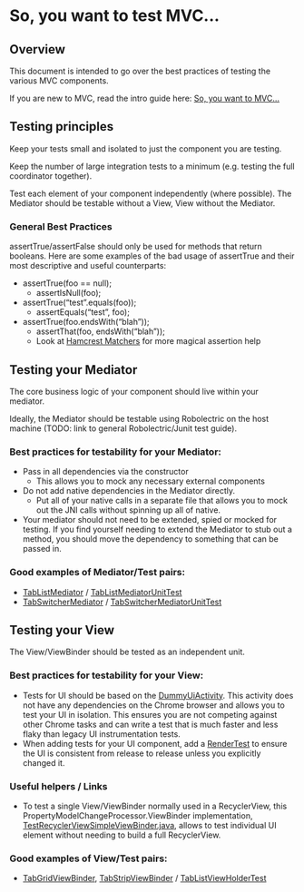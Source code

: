 # So, you want to test MVC...

## Overview
This document is intended to go over the best practices of testing the various MVC components.

If you are new to MVC, read the intro guide here: [So, you want to MVC...](mvc_architecture_tutorial.md)


## Testing principles
Keep your tests small and isolated to just the component you are testing.

Keep the number of large integration tests to a minimum (e.g. testing the full coordinator together).

Test each element of your component independently (where possible).  The Mediator should be testable without a View, View without the Mediator.

### General Best Practices

assertTrue/assertFalse should only be used for methods that return booleans.  Here are some examples of the bad usage of assertTrue and their most descriptive and useful counterparts:
  * assertTrue(foo == null);
    * assertIsNull(foo);
  * assertTrue(“test”.equals(foo));
    * assertEquals(“test”, foo);
  * assertTrue(foo.endsWith(“blah”));
    * assertThat(foo, endsWith(“blah”));
    * Look at [Hamcrest Matchers](http://hamcrest.org/JavaHamcrest/javadoc/1.3/org/hamcrest/Matchers.html) for more magical assertion help


## Testing your Mediator
The core business logic of your component should live within your mediator.

Ideally, the Mediator should be testable using Robolectric on the host machine (TODO: link to general Robolectric/Junit test guide).

### Best practices for testability for your Mediator:

 * Pass in all dependencies via the constructor
    * This allows you to mock any necessary external components
 * Do not add native dependencies in the Mediator directly.
    * Put all of your native calls in a separate file that allows you to mock out the JNI calls without spinning up all of native.
 * Your mediator should not need to be extended, spied or mocked for testing.  If you find yourself needing to extend the Mediator to stub out a method, you should move the dependency to something that can be passed in.

### Good examples of Mediator/Test pairs:

 * [TabListMediator](/chrome/android/features/tab_ui/java/src/org/chromium/chrome/browser/tasks/tab_management/TabListMediator.java) / [TabListMediatorUnitTest](/chrome/android/features/tab_ui/junit/src/org/chromium/chrome/browser/tasks/tab_management/TabListMediatorUnitTest.java)
 * [TabSwitcherMediator](/chrome/android/features/tab_ui/java/src/org/chromium/chrome/browser/tasks/tab_management/TabSwitcherMediator.java) / [TabSwitcherMediatorUnitTest](/chrome/android/features/tab_ui/junit/src/org/chromium/chrome/browser/tasks/tab_management/TabSwitcherMediatorUnitTest.java)


## Testing your View

The View/ViewBinder should be tested as an independent unit.

### Best practices for testability for your View:

 * Tests for UI should be based on the [DummyUiActivity](/chrome/test/android/javatests/src/org/chromium/chrome/test/ui/DummyUiActivity.java).  This activity does not have any dependencies on the Chrome browser and allows you to test your UI in isolation.  This ensures you are not competing against other Chrome tasks and can write a test that is much faster and less flaky than legacy UI instrumentation tests.
 * When adding tests for your UI component, add a [RenderTest](/chrome/test/android/javatests/src/org/chromium/chrome/test/util/RENDER_TESTS.md) to ensure the UI is consistent from release to release unless you explicitly changed it.

### Useful helpers / Links

 * To test a single View/ViewBinder normally used in a RecyclerView, this PropertyModelChangeProcessor.ViewBinder implementation, [TestRecyclerViewSimpleViewBinder.java](/chrome/android/features/tab_ui/javatests/src/org/chromium/chrome/browser/tasks/tab_management/TestRecyclerViewSimpleViewBinder.java), allows to test individual UI element without needing to build a full RecyclerView.

### Good examples of View/Test pairs:
 * [TabGridViewBinder](/chrome/android/features/tab_ui/java/src/org/chromium/chrome/browser/tasks/tab_management/TabGridViewBinder.java), [TabStripViewBinder](/chrome/android/features/tab_ui/java/src/org/chromium/chrome/browser/tasks/tab_management/TabStripViewBinder.java) / [TabListViewHolderTest](/chrome/android/features/tab_ui/javatests/src/org/chromium/chrome/browser/tasks/tab_management/TabListViewHolderTest.java)

